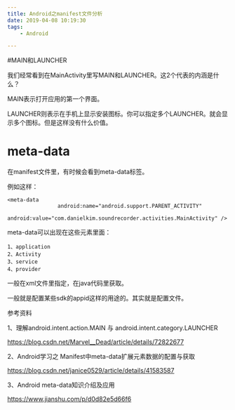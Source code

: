 ```yaml
---
title: Android之manifest文件分析
date: 2019-04-08 10:19:30
tags:
	- Android

---
```




#MAIN和LAUNCHER

我们经常看到在MainActivity里写MAIN和LAUNCHER。这2个代表的内涵是什么？

MAIN表示打开应用的第一个界面。

LAUNCHER则表示在手机上显示安装图标。你可以指定多个LAUNCHER。就会显示多个图标。但是这样没有什么价值。

# meta-data

在manifest文件里，有时候会看到meta-data标签。

例如这样：

```
<meta-data
                android:name="android.support.PARENT_ACTIVITY"
                android:value="com.danielkim.soundrecorder.activities.MainActivity" />
```

meta-data可以出现在这些元素里面：

```
1、application
2、Activity
3、service
4、provider
```

一般在xml文件里指定，在java代码里获取。

一般就是配置某些sdk的appid这样的用途的。其实就是配置文件。



参考资料

1、理解android.intent.action.MAIN 与 android.intent.category.LAUNCHER

https://blog.csdn.net/Marvel__Dead/article/details/72822677

2、Android学习之 Manifest中meta-data扩展元素数据的配置与获取

https://blog.csdn.net/janice0529/article/details/41583587

3、Android meta-data知识介绍及应用

https://www.jianshu.com/p/d0d82e5d66f6